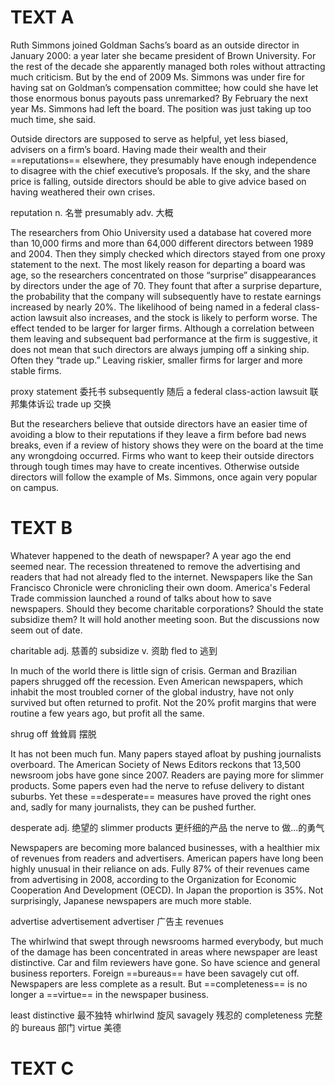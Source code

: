 # TEXT A

Ruth Simmons joined Goldman Sachs’s board as an outside director in January 2000: a year later she became president of Brown University. For the rest of the decade she apparently managed both roles without attracting much criticism. But by the end of 2009 Ms. Simmons was under fire for having sat on Goldman’s compensation committee; how could she have let those enormous bonus payouts pass unremarked? By February the next year Ms. Simmons had left the board. The position was just taking up too much time, she said.

Outside directors are supposed to serve as helpful, yet less biased, advisers on a firm’s board. Having made their wealth and their ==reputations== elsewhere, they presumably have enough independence to disagree with the chief executive’s proposals. If the sky, and the share price is falling, outside directors should be able to give advice based on having weathered their own crises.

reputation n. 名誉 presumably adv. 大概

The researchers from Ohio University used a database hat covered more than 10,000 firms and more than 64,000 different directors between 1989 and 2004. Then they simply checked which directors stayed from one proxy statement to the next. The most likely reason for departing a board was age, so the researchers concentrated on those “surprise” disappearances by directors under the age of 70. They fount that after a surprise departure, the probability that the company will subsequently have to restate earnings increased by nearly 20%. The likelihood of being named in a federal class-action lawsuit also increases, and the stock is likely to perform worse. The effect tended to be larger for larger firms. Although a correlation between them leaving and subsequent bad performance at the firm is suggestive, it does not mean that such directors are always jumping off a sinking ship. Often they “trade up.” Leaving riskier, smaller firms for larger and more stable firms.

proxy statement 委托书 subsequently 随后 a federal class-action lawsuit 联邦集体诉讼 trade up 交换

But the researchers believe that outside directors have an easier time of avoiding a blow to their reputations if they leave a firm before bad news breaks, even if a review of history shows they were on the board at the time any wrongdoing occurred. Firms who want to keep their outside directors through tough times may have to create incentives. Otherwise outside directors will follow the example of Ms. Simmons, once again very popular on campus.

# TEXT B

Whatever happened to the death of newspaper? A year ago the end seemed near. The recession threatened to remove the advertising and readers that had not already fled to the internet. Newspapers like the San Francisco Chronicle were chronicling their own doom. America's Federal Trade commission launched a round of talks about how to save newspapers. Should they become charitable corporations? Should the state subsidize them? It will hold another meeting soon. But the discussions now seem out of date.

charitable adj. 慈善的 subsidize v. 资助 fled to 逃到

In much of the world there is little sign of crisis. German and Brazilian papers shrugged off the recession. Even American newspapers, which inhabit the most troubled corner of the global industry, have not only survived but often returned to profit. Not the 20% profit margins that were routine a few years ago, but profit all the same.

shrug off 耸耸肩 摆脱  

It has not been much fun. Many papers stayed afloat by pushing journalists overboard. The American Society of News Editors reckons that 13,500 newsroom jobs have gone since 2007. Readers are paying more for slimmer products. Some papers even had the nerve to refuse delivery to distant suburbs. Yet these ==desperate== measures have proved the right ones and, sadly for many journalists, they can be pushed further.

desperate adj. 绝望的 slimmer products 更纤细的产品 the nerve to 做...的勇气 

Newspapers are becoming more balanced businesses, with a healthier mix of revenues from readers and advertisers. American papers have long been highly unusual in their reliance on ads. Fully 87% of their revenues came from advertising in 2008, according to the Organization for Economic Cooperation And Development (OECD). In Japan the proportion is 35%. Not surprisingly, Japanese newspapers are much more stable.

advertise advertisement advertiser 广告主 revenues 

The whirlwind that swept through newsrooms harmed everybody, but much of the damage has been concentrated in areas where newspaper are least distinctive. Car and film reviewers have gone. So have science and general business reporters. Foreign ==bureaus== have been savagely cut off. Newspapers are less complete as a result. But ==completeness== is no longer a ==virtue== in the newspaper business.

least distinctive 最不独特 whirlwind 旋风 savagely 残忍的 completeness 完整的 bureaus 部门 virtue 美德

# TEXT C

